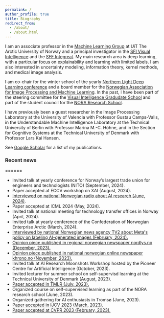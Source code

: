 ```yaml
---
permalink: /
author_profile: true
title: Biography
redirect_from: 
  - /about/
  - /about.html
---
```


I am an associate professor in the [Machine Learning Group](https://machine-learning.uit.no) at UiT The Arctic University of Norway and a principal investigator in the [SFI Visual Intelligence](https://www.visual-intelligence.no/) and the [SFF Integreat](https://www.integreat.no/). My main research area is deep learning, with a particular focus on explainability and learning with limited labels. I am also interested in uncertainty modeling, information theory, kernel methods, and medical image analysis.

I am co-chair for the winter school of the yearly [Northern Light Deep Learning conference](https://www.nldl.org) and a board member for the [Norwegian Association for Image Processing and Machine Learning](https://sites.google.com/view/nobim). In the past, I have been part of the steering committee for the [Visual Intelligence Gradudate School](https://www.visual-intelligence.no/about/vigs) and part of the student council for the [NORA Research School](https://www.nora.ai/).

I have previously been a guest researcher in the Image Processing Laboratory at the University of Valencia with Professor Gustau Camps-Valls, in the Understandable Machine Intelligence Laboratory at the Technical University of Berlin with Professor Marina M.-C. Höhne, and in the Section for Cognitive Systems at the Technical University of Denmark with Professor Lars Kai Hansen.

See [Google Scholar](https://scholar.google.no/citations?user=gUd35ngAAAAJ&hl=no) for a list of my publications.


### Recent news
======
* Invited talk at yearly conference for Norway’s largest trade union for engineers and technologists (NITO) (September, 2024).
* Paper accepted at ECCV workshop on XAI (August, 2024).
* [Interviewed on national Norwegian radio about AI research (June, 2024)](https://radio.nrk.no/serie/distriktsprogram-troms/sesong/202406/DKTR01011424).
* Paper accepted at ICML 2024 (May, 2024).
* Invited talk at national meeting for technology transfer offices in Norway (April, 2024).
* Invited talk at yearly conference of the Confederation of Norwegian Enterprise Arctic (March, 2024).
* [Interviewed by national Norwegian news agency TV2 about Meta's policy on labeling AI-generated images (February, 2024).](https://www.tv2.no/nyheter/utenriks/facebook-skal-merke-ki-bilder-stor-nyhet/16441946/)
* [Opinion piece published in regional norwegian newspaper nordlys.no (December, 2023).](https://www.nordnorskdebatt.no/hvordan-bor-fotavtrykket-av-regjeringens-satsing-pa-kunstig-intelligens-se-ut-i-nord-norge-i-2030/o/5-124-280985)
* [Opinion piece published in national norwegian online newspaper khrono.no (November, 2023).](https://www.khrono.no/ja-takk-til-krysskulturelle-prosjekter-drevet-fram-av-teknologiutvikling/827099)
* Invited talk at AI Research Moonshots Workshop hosted by the Pioneer Centre for Artificial Intelligence (October, 2023).
* Invited lecturer for summer school on self-supervisd learning at the Technical University of Denmark (August, 2023).
* [Paper accepted in TMLR (July, 2023).](https://openreview.net/forum?id=j3FK00HyfU)
* Organized course on self-supervised learning as part of the NORA research school (June, 2023).
* Organized gathering for AI enthusiasts in Tromsø (June, 2023).
* [Paper accepted in IJCV 2023 (March, 2023).](https://link.springer.com/article/10.1007/s11263-023-01773-2)
* [Paper accepted at CVPR 2023 (February, 2023).](https://www.computer.org/csdl/proceedings-article/cvpr/2023/012900h527/1POPsqSojo4)

